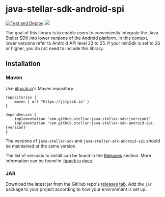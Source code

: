 # java-stellar-sdk-android-spi

[![Test and Deploy](https://github.com/stellar/java-stellar-sdk-android-spi/actions/workflows/test-deploy.yml/badge.svg?branch=main)](https://github.com/stellar/java-stellar-sdk-android-spi/actions/workflows/test-deploy.yml)
[![](https://jitpack.io/v/stellar/java-stellar-sdk-android-spi.svg)](https://jitpack.io/#stellar/java-stellar-sdk-android-spi)

The goal of this library is to enable users to conveniently integrate the Java Stellar SDK into lower versions of the Android platform. In this context, lower versions refer to Android API level 23 to 25. If your minSdk is set to 26 or higher, you do not need to include this library.

## Installation

### Maven

Use [jitpack.io](https://jitpack.io)'s Maven repository:

```
repositories {
    maven { url "https://jitpack.io" }
}

dependencies {
    implementation 'com.github.stellar:java-stellar-sdk:{version}'
    implementation 'com.github.stellar:java-stellar-sdk-android-spi:{version}'
}
```

The versions of `java-stellar-sdk` and `java-stellar-sdk-android-spi` should be maintained at the same version.

The list of versions to install can be found in the [Releases](https://github.com/stellar/java-stellar-sdk-android-spi/releases) section. More information can be found in [jitpack.io docs](https://jitpack.io/docs/).

### JAR

Download the latest jar from the GitHub repo's [releases tab](https://github.com/stellar/java-stellar-sdk-android-spi/releases). Add the `jar` package to your project according to how your environment is set up.

